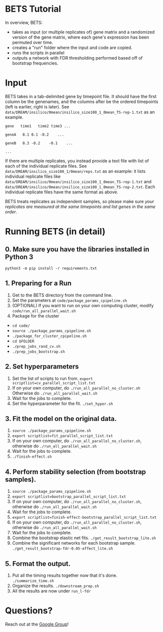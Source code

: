 # BETS Tutorial

In overview, BETS:

* takes as input (or multiple replicates of) gene matrix and a randomized version of the gene matrix, where each gene's expression has been permuted over time.
* creates a "run" folder where the input and code are copied.
* runs the scripts in parallel
* outputs a network with FDR thresholding performed based off of bootstrap frequencies.

# Input

BETS takes in a tab-delimited gene by timepoint file. It should have the first column be the genenames, and the columns after be the ordered timepoints (left is earlier, right is later). See `data/DREAM/insilico/0mean/insilico_size100_1_0mean_TS-rep-1.txt` as an example.

`gene   time1   time2 time3 ...  `

`geneA   0.1 0.1 -0.2    ...  `

`geneB   0.3 -0.2    -0.1    ...  `

`...`

If there are multiple replicates, you instead provide a text file with list of each of the individual replicate files. See `data/DREAM/insilico_size100_1/0mean/reps.txt` as an example: it lists individual replicate files like `data/DREAM/insilico/0mean/insilico_size100_1_0mean_TS-rep-1.txt` and `data/DREAM/insilico/0mean/insilico_size100_1_0mean_TS-rep-2.txt`. Each individual replicate files have the same format as above.

BETS treats replicates as independent samples, so please make sure *your replicates are measured at the same timepoints and list genes in the same order*.

# Running BETS (in detail)

## 0. Make sure you have the libraries installed in Python 3

`python3 -m pip install -r requirements.txt`

## 1. Preparing for a Run

1. Get to the BETS directory from the command line.
1. Set the parameters at `code/package_params_cpipeline.sh`
1. (OPTIONAL) If you want to run on your own computing cluster, modify `code/run_all_parallel_wait.sh`
1. Package for the cluster
  * `cd code/`
  * `source ./package_params_cpipeline.sh`
  * `./package_for_cluster_cpipeline.sh`
  * `cd $FOLDER`
  * `./prep_jobs_rand_cv.sh`
  * `./prep_jobs_bootstrap.sh`

## 2. Set hyperparameters
1. Set the list of scripts to run from. `export scriptlist=cv_parallel_script_list.txt`
1. If on your own computer, do `./run_all_parallel_no_cluster.sh`  
   Otherwise do `./run_all_parallel_wait.sh`
1. Wait for the jobs to complete.
1. Set the hyperparameter for the fit. `./set_hyper.sh`

## 3. Fit the model on the original data.
1. `source ./package_params_cpipeline.sh`
1. `export scriptlist=fit_parallel_script_list.txt`
1. If on your own computer, do `./run_all_parallel_no_cluster.sh`, otherwise do `./run_all_parallel_wait.sh`
1. Wait for the jobs to complete.
1. `./finish-effect.sh`

## 4. Perform stability selection (from bootstrap samples).
1. `source ./package_params_cpipeline.sh`
1. `export scriptlist=bootstrap_parallel_script_list.txt`
1. If on your own computer, do `./run_all_parallel_no_cluster.sh`, otherwise do `./run_all_parallel_wait.sh`
1. Wait for the jobs to complete.
1. `export scriptlist=finish-effect-bootstrap_parallel_script_list.txt`
1. If on your own computer, do `./run_all_parallel_no_cluster.sh`, otherwise do `./run_all_parallel_wait.sh`
1. Wait for the jobs to complete.
1. Combine the bootstrap elastic net fits. `./get_result_bootstrap_lite.sh`
1. Combine the significant networks for each bootstrap sample. `./get_result_bootstrap-fdr-0.05-effect_lite.sh`

## 5. Format the output.
1. Put all the timing results together now that it's done. `./summarize_time.sh`
1. Organize the results. `./downstream_prep.sh`
1. All the results are now under `run_l-fdr`

# Questions?

Reach out at the [Google Group](https://groups.google.com/forum/#!forum/bets-support)!

